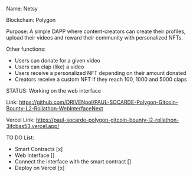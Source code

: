 Name: Netsy

Blockchain: Polygon

Purpose: A simple DAPP where content-creators can create their profiles, upload their videos and reward their community with personalized NFTs.

Other functions:
- Users can donate for a given video
- Users can clap (like) a video
- Users receive a personalized NFT depending on their amount donated
- Creators receive a custom NFT if they reach 100, 1000 and 5000 claps

STATUS:
Working on the web interface

Link: https://github.com/DRIVENpol/PAUL-SOCARDE-Polygon-Gitcoin-Bounty-L2-Rollathon-WebInterfaceNext

Vercel Link: https://paul-socarde-polygon-gitcoin-bounty-l2-rollathon-3ifcbas53.vercel.app/

TO DO List:
- Smart Contracts [x]
- Web Interface []
- Connect the interface with the smart contract []
- Deploy on Vercel [x]
